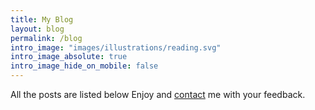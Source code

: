 ```yaml
---
title: My Blog
layout: blog
permalink: /blog
intro_image: "images/illustrations/reading.svg"
intro_image_absolute: true
intro_image_hide_on_mobile: false
---
```

All the posts are listed below
Enjoy and [contact](/contact) me with your feedback.